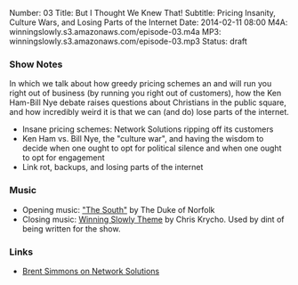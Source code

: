 Number: 03
Title: But I Thought We Knew That!
Subtitle: Pricing Insanity, Culture Wars, and Losing Parts of the Internet
Date: 2014-02-11 08:00
M4A: winningslowly.s3.amazonaws.com/episode-03.m4a
MP3: winningslowly.s3.amazonaws.com/episode-03.mp3
Status: draft
<!--Tags: Ethics, Music, Technology, Christianity-->

### Show Notes

In which we talk about how greedy pricing schemes an and will run you right out
of business (by running you right out of customers), how the Ken Ham-Bill Nye
debate raises questions about Christians in the public square, and how
incredibly weird it is that we can (and do) lose parts of the internet.

- Insane pricing schemes: Network Solutions ripping off its customers
- Ken Ham vs. Bill Nye, the "culture war", and having the wisdom to decide when
  one ought to opt for political silence and when one ought to opt for
  engagement
- Link rot, backups, and losing parts of the internet

### Music

- Opening music: ["The South"][the-south] by The Duke of Norfolk
- Closing music: [Winning Slowly Theme][theme] by Chris Krycho. Used by dint of
  being written for the show.

### Links

- [Brent Simmons on Network Solutions][bad business]

[the-south]: http://thedukeofnorfolk.bandcamp.com/album/birds-fly-south
[theme]: https://soundcloud.com/chriskrycho/winning-slowly
[bad business]: http://inessential.com/2014/01/21/network_solutions_auto-enroll_1_850

